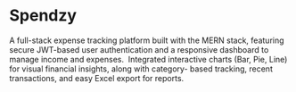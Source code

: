 # Spendzy
A full-stack expense tracking platform built with the MERN stack, featuring secure JWT-based user authentication and a responsive dashboard to manage income and expenses. ⁠ Integrated interactive charts (Bar, Pie, Line) for visual financial insights, along with category- based tracking, recent transactions, and easy Excel export for reports.

